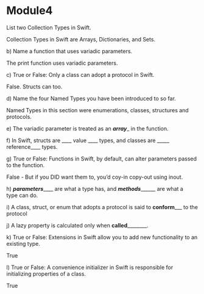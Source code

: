 # Module4

List two Collection Types in Swift.

Collection Types in Swift are Arrays, Dictionaries, and Sets.

b) Name a function that uses variadic parameters.

The print function uses variadic parameters. 

c) True or False: Only a class can adopt a protocol in Swift.

False. Structs can too. 

d) Name the four Named Types you have been introduced to so far.

Named Types in this section were enumerations, classes, structures and protocols. 

e) The variadic parameter is treated as an ___array____ in the function.

f) In Swift, structs are ____ value ____ types, and classes are _____ reference____ types.

g) True or False: Functions in Swift, by default, can alter parameters passed to the function.

False - But if you DID want them to, you’d coy-in copy-out using inout. 

h) _____parameters_________ are what a type has, and ___methods_________ are what a type can do.

i) A class, struct, or enum that adopts a protocol is said to ______conform_________ to the protocol

j) A lazy property is calculated only when ________called________________.

k) True or False: Extensions in Swift allow you to add new functionality to an existing type.

True

l) True or False: A convenience initializer in Swift is responsible for initializing properties of a class.

True

